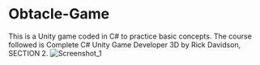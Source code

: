 # Obtacle-Game
This is a Unity game coded in C# to practice basic concepts. The course followed is Complete C# Unity Game Developer 3D by Rick Davidson, SECTION 2.
![Screenshot_1](https://user-images.githubusercontent.com/81170575/151791019-97bfe577-e7ec-4c72-b9ca-f84e0be1456b.png)
